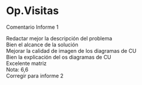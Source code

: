 # Op.Visitas
Comentario Informe 1

Redactar mejor la descripción del problema
<br>
Bien el alcance de la solución
<br>
Mejorar la calidad de imagen de los diagramas de CU
<br>
Bien la explicación del os diagramas de CU
<br>
Excelente matriz
<br>
Nota: 6,6
<br>
Corregir para informe 2

